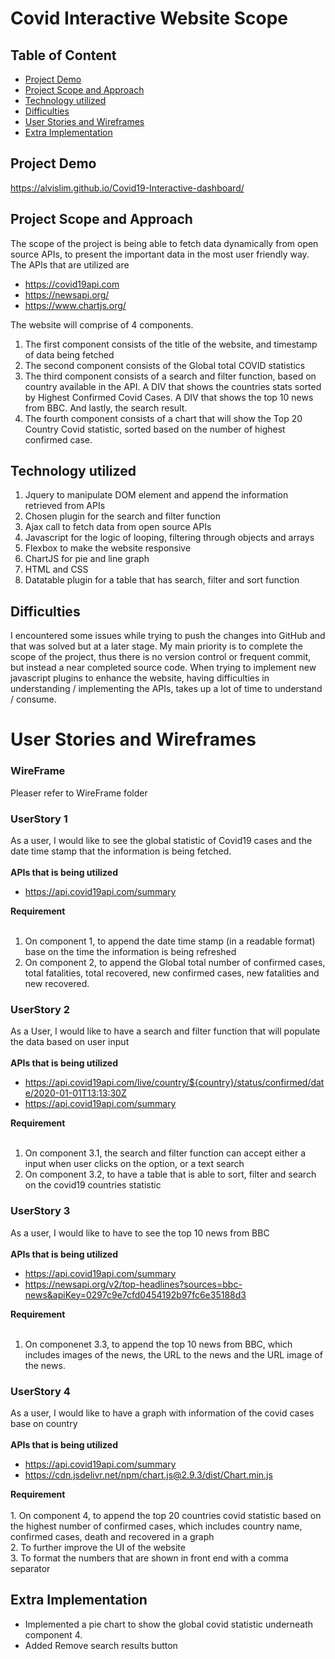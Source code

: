 # Covid Interactive Website Scope

## Table of Content
- [Project Demo](#Project-Demo)
- [Project Scope and Approach](#Project-Scope-and-Approach)
- [Technology utilized](#Technology-utilized)
- [Difficulties](#Difficulties)
- [User Stories and Wireframes](#User-Stories-and-Wireframes)
- [Extra Implementation](#Extra-Implementation)

## Project Demo
https://alvislim.github.io/Covid19-Interactive-dashboard/ <br />

## Project Scope and Approach
The scope of the project is being able to fetch data dynamically from open source APIs, to present the important data in the most user friendly way.
The APIs that are utilized are
- https://covid19api.com
- https://newsapi.org/
- https://www.chartjs.org/

The website will comprise of 4 components. 
1. The first component consists of the title of the website, and timestamp of data being fetched
2. The second component consists of the Global total COVID statistics
3. The third component consists of a search and filter function, based on country available in the API. A DIV that shows the countries stats sorted by Highest Confirmed Covid Cases. A DIV that shows the top 10 news from BBC. And lastly, the search result.
4. The fourth component consists of a chart that will show the Top 20 Country Covid statistic, sorted based on the number of highest confirmed case.

## Technology utilized 
1. Jquery to manipulate DOM element and append the information retrieved from APIs
2. Chosen plugin for the search and filter function
3. Ajax call to fetch data from open source APIs
4. Javascript for the logic of looping, filtering through objects and arrays
5. Flexbox to make the website responsive
6. ChartJS for pie and line graph
7. HTML and CSS 
8. Datatable plugin for a table that has search, filter and sort function

## Difficulties
I encountered some issues while trying to push the changes into GitHub and that was solved but at a later stage. My main priority is to  complete the scope of the project, thus there is no version control or frequent commit, but instead a near completed source code.
When trying to implement new javascript plugins to enhance the website, having difficulties in understanding / implementing the APIs, takes up a lot of time to understand / consume.

# User Stories and Wireframes
### WireFrame
Pleaser refer to WireFrame folder

 ### UserStory 1
 As a user, I would like to see the global statistic of Covid19 cases and the date time stamp that the information is being fetched.<br />
 <br />
 **APIs that is being utilized** 
 - https://api.covid19api.com/summary <br />

**Requirement** <br />
 <br />
 1. On component 1, to append the date time stamp (in a readable format) base on the time the information is being refreshed <br />
 2. On component 2, to append the Global total number of confirmed cases, total fatalities, total recovered, new confirmed cases, new fatalities and new recovered. <br />

 ### UserStory 2
 As a User, I would like to have a search and filter function that will populate the data based on user input <br />
 <br />
 **APIs that is being utilized** 
 - https://api.covid19api.com/live/country/${country}/status/confirmed/date/2020-01-01T13:13:30Z <br />
 - https://api.covid19api.com/summary <br />

**Requirement** <br />
 <br />
 1. On component 3.1, the search and filter function can accept either a input when user clicks on the option, or a text search <br />
 2. On component 3.2, to have a table that is able to sort, filter and search on the covid19 countries statistic  <br />
 
 ### UserStory 3
 As a user, I would like to have to see the top 10 news from BBC <br />
 <br />
 **APIs that is being utilized**
 - https://api.covid19api.com/summary <br />
 - https://newsapi.org/v2/top-headlines?sources=bbc-news&apiKey=0297c9e7cfd0454192b97fc6e35188d3 <br />

**Requirement** <br />
 <br />
1. On componenet 3.3, to append the top 10 news from BBC, which includes images of the news, the URL to the news and the URL image of the news. <br />

 
 ### UserStory 4
 As a user, I would like to have a graph with information of the covid cases base on country <br />
 <br />
 **APIs that is being utilized**
 - https://api.covid19api.com/summary <br />
 - https://cdn.jsdelivr.net/npm/chart.js@2.9.3/dist/Chart.min.js <br />

**Requirement** <br />
	  <br />
		1. On component 4, to append the top 20 countries covid statistic based on the highest number of confirmed cases, which includes country name, confirmed cases, death and recovered in a graph <br />
		2. To further improve the UI of the website <br />
		3. To format the numbers that are shown in front end with a comma separator <br />
	
## Extra Implementation
- Implemented a pie chart to show the global covid statistic underneath component 4.  <br />
- Added Remove search results button 
